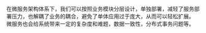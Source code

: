 在微服务架构体系下，我们可以按照业务模块分层设计，单独部署，减轻了服务部署压力，也解耦了业务的耦合，避免了单体应用过于庞大，从而可以轻松扩展。
微服务也会给系统带来一定的复杂度和难题，数据一致性，分布式事务问题等。